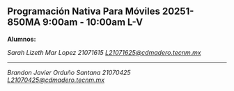 Programación Nativa Para Móviles    20251-850MA    9:00am - 10:00am   L-V
--------------------------------------------------------------------------
**Alumnos:**

*Sarah Lizeth Mar Lopez            21071615     L21071625@cdmadero.tecnm.mx*
***
*Brandon Javier Orduño Santana     21070425     L21070425@cdmadero.tecnm.mx*

